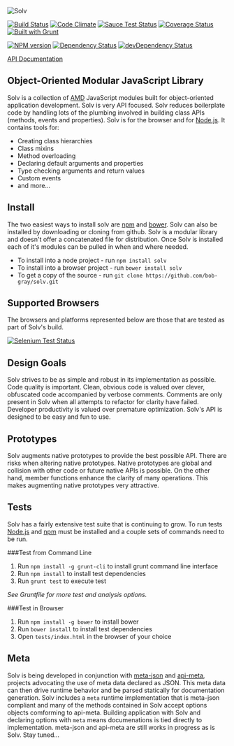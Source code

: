 ![Solv](https://raw.github.com/bob-gray/solv/v0.8.0/logo/solv-500x200.png)

[![Build Status](https://travis-ci.org/bob-gray/solv.svg?branch=master)](https://travis-ci.org/bob-gray/solv)
[![Code Climate](https://codeclimate.com/github/bob-gray/solv.png)](https://codeclimate.com/github/bob-gray/solv)
[![Sauce Test Status](https://saucelabs.com/buildstatus/solv)](https://saucelabs.com/u/solv)
[![Coverage Status](https://img.shields.io/coveralls/bob-gray/solv.svg)](https://coveralls.io/r/bob-gray/solv)
[![Built with Grunt](https://cdn.gruntjs.com/builtwith.png)](http://gruntjs.com/)

[![NPM version](https://badge.fury.io/js/solv.svg)](http://badge.fury.io/js/solv)
[![Dependency Status](https://david-dm.org/bob-gray/solv.svg)](https://david-dm.org/bob-gray/solv)
[![devDependency Status](https://david-dm.org/bob-gray/solv/dev-status.svg)](https://david-dm.org/bob-gray/solv#info=devDependencies)

[API Documentation](http://bob-gray.github.io/solv/)

Object-Oriented Modular JavaScript Library
------------------------------------------

Solv is a collection of [AMD](http://en.wikipedia.org/wiki/Asynchronous_module_definition)
JavaScript modules built for object-oriented application development. Solv is
very API focused. Solv reduces boilerplate code by handling lots of the plumbing
involved in building class APIs (methods, events and properties). Solv is for
the browser and for [Node.js](http://nodejs.org/). It contains tools for:

  - Creating class hierarchies
  - Class mixins
  - Method overloading
  - Declaring default arguments and properties
  - Type checking arguments and return values
  - Custom events
  - and more... 


Install
-------

The two easiest ways to install solv are [npm](https://npmjs.org) and
[bower](http://bower.io). Solv can also be installed by downloading or cloning
from github. Solv is a modular library and doesn't offer a concatenated file
for distribution. Once Solv is installed each of it's modules can be
pulled in when and where needed.

  - To install into a node project - run `npm install solv`
  - To install into a browser project - run `bower install solv`
  - To get a copy of the source - run `git clone https://github.com/bob-gray/solv.git`


Supported Browsers
------------------

The browsers and platforms represented below are those that are tested as part
of Solv's build.

[![Selenium Test Status](https://saucelabs.com/browser-matrix/solv.svg)](https://saucelabs.com/u/solv)


Design Goals
------------

Solv strives to be as simple and robust in its implementation as possible.
Code quality is important. Clean, obvious code is valued over clever,
obfuscated code accompanied by verbose comments. Comments are only present in
Solv when all attempts to refactor for clarity have failed. Developer
productivity is valued over premature optimization. Solv's API is designed
to be easy and fun to use.


Prototypes
----------

Solv augments native prototypes to provide the best possible API. There are
risks when altering native prototypes. Native prototypes are global and
collision with other code or future native APIs is possible. On the other hand,
member functions enhance the clarity of many operations. This makes augmenting
native prototypes very attractive.


Tests
-----

Solv has a fairly extensive test suite that is continuing to grow. To run tests
[Node.js](http://nodejs.org) and [npm](https://npmjs.org) must be installed and
a couple sets of commands need to be run.

###Test from Command Line
  
1. Run `npm install -g grunt-cli` to install grunt command line interface
2. Run `npm install` to install test dependencies
3. Run `grunt test` to execute test

*See Gruntfile for more test and analysis options.*

###Test in Browser

1. Run `npm install -g bower` to install bower 
2. Run `bower install` to install test dependencies
3. Open `tests/index.html` in the browser of your choice


Meta
----

Solv is being developed in conjunction with
[meta-json](https://github.com/bob-gray/meta-json) and
[api-meta](https://github.com/bob-gray/api-meta), projects advocating the use
of meta data declared as JSON. This meta data can then drive runtime behavior and be
parsed statically for documentation generation. Solv includes a `meta` runtime
implementation that is meta-json compliant and many of the methods contained
in Solv accept options objects comforming to api-meta. Building application with Solv and
declaring options with `meta` means documenations is tied directly to
implementation. meta-json and api-meta are still works in progress as is Solv.
Stay tuned...
